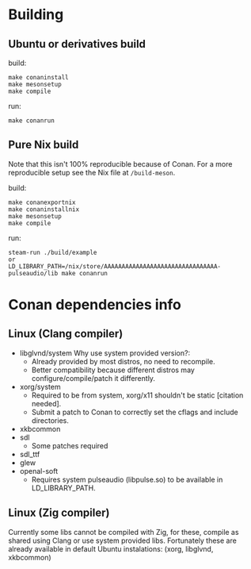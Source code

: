 # Building

## Ubuntu or derivatives build

build:

```
make conaninstall
make mesonsetup
make compile
```

run:

```
make conanrun
```

## Pure Nix build

Note that this isn't 100% reproducible because of Conan. For a more reproducible setup see the Nix file at `/build-meson`.

build:

```
make conanexportnix
make conaninstallnix
make mesonsetup
make compile
```

run:

```
steam-run ./build/example
or
LD_LIBRARY_PATH=/nix/store/AAAAAAAAAAAAAAAAAAAAAAAAAAAAAAAA-pulseaudio/lib make conanrun
```

# Conan dependencies info

## Linux (Clang compiler)

* libglvnd/system
    Why use system provided version?:
    * Already provided by most distros, no need to recompile.
    * Better compatibility because different distros may configure/compile/patch it differently.
* xorg/system
    * Required to be from system, xorg/x11 shouldn't be static [citation needed].
    * Submit a patch to Conan to correctly set the cflags and include directories.
* xkbcommon
* sdl
    * Some patches required
* sdl_ttf
* glew
* openal-soft
    * Requires system pulseaudio (libpulse.so) to be available in LD_LIBRARY_PATH.

## Linux (Zig compiler)

Currently some libs cannot be compiled with Zig, for these, compile as shared using Clang or use system provided libs.
Fortunately these are already available in default Ubuntu instalations: (xorg, libglvnd, xkbcommon)
